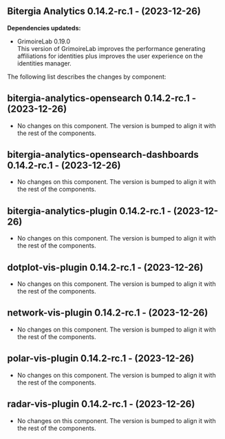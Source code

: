 ## Bitergia Analytics 0.14.2-rc.1 - (2023-12-26)

**Dependencies updateds:**

 * GrimoireLab 0.19.0\
   This version of GrimoireLab improves the performance generating
   affiliations for identities plus improves the user experience on the
   identities manager.

The following list describes the changes by component:

  ## bitergia-analytics-opensearch 0.14.2-rc.1 - (2023-12-26)
  
  * No changes on this component. The version is bumped to align it
    with the rest of the components.
  ## bitergia-analytics-opensearch-dashboards 0.14.2-rc.1 - (2023-12-26)
  
  * No changes on this component. The version is bumped to align it
    with the rest of the components.
  ## bitergia-analytics-plugin 0.14.2-rc.1 - (2023-12-26)
  
  * No changes on this component. The version is bumped to align it
    with the rest of the components.
  ## dotplot-vis-plugin 0.14.2-rc.1 - (2023-12-26)
  
  * No changes on this component. The version is bumped to align it
    with the rest of the components.
  ## network-vis-plugin 0.14.2-rc.1 - (2023-12-26)
  
  * No changes on this component. The version is bumped to align it
    with the rest of the components.
  ## polar-vis-plugin 0.14.2-rc.1 - (2023-12-26)
  
  * No changes on this component. The version is bumped to align it
    with the rest of the components.
  ## radar-vis-plugin 0.14.2-rc.1 - (2023-12-26)
  
  * No changes on this component. The version is bumped to align it
    with the rest of the components.



